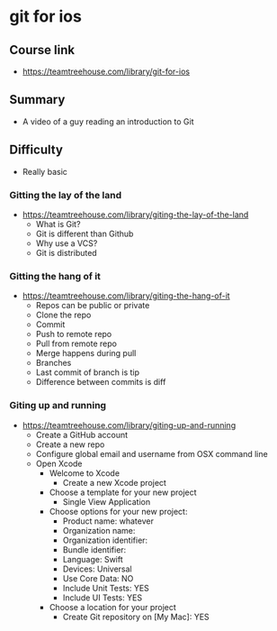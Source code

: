 # git for ios

## Course link
* https://teamtreehouse.com/library/git-for-ios

## Summary
* A video of a guy reading an introduction to Git

## Difficulty
* Really basic

### Gitting the lay of the land
* https://teamtreehouse.com/library/giting-the-lay-of-the-land
  * What is Git?
  * Git is different than Github
  * Why use a VCS?
  * Git is distributed
  
### Gitting the hang of it
* https://teamtreehouse.com/library/giting-the-hang-of-it
  * Repos can be public or private
  * Clone the repo
  * Commit
  * Push to remote repo
  * Pull from remote repo
  * Merge happens during pull
  * Branches
  * Last commit of branch is tip
  * Difference between commits is diff

### Giting up and running
* https://teamtreehouse.com/library/giting-up-and-running
  * Create a GitHub account
  * Create a new repo
  * Configure global email and username from OSX command line
  * Open Xcode
    * Welcome to Xcode
      * Create a new Xcode project
    * Choose a template for your new project
      * Single View Application
    * Choose options for your new project:
      * Product name: whatever
      * Organization name: 
      * Organization identifier: 
      * Bundle identifier: 
      * Language: Swift
      * Devices: Universal
      * Use Core Data: NO
      * Include Unit Tests: YES
      * Include UI Tests: YES
    * Choose a location for your project
      * Create Git repository on [My Mac]: YES
